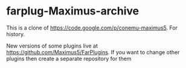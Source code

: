 # farplug-Maximus-archive
This is a clone of https://code.google.com/p/conemu-maximus5. For history.

New versions of some plugins live at https://github.com/Maximus5/FarPlugins.
If you want to change other plugins then create a separate repository for them
